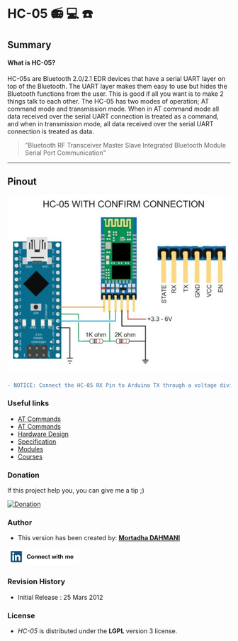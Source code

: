 # HC-05 :radio: :computer: :phone:

## Summary
#### What is HC-05?
HC-05s are Bluetooth 2.0/2.1 EDR devices that have a serial UART layer on top of the Bluetooth. The UART layer makes them easy to use but hides the Bluetooth functions from the user. This is good if all you want is to make 2 things talk to each other. The HC-05 has two modes of operation; AT command mode and transmission mode. When in AT command mode all data received over the serial UART connection is treated as a command, and when in transmission mode, all data received over the serial UART connection is treated as data. 

> "Bluetooth RF Transceiver Master Slave Integrated Bluetooth Module Serial Port Communication"
--------------------

## Pinout
![alt iviny](https://github.com/MortadhaDAHMANI/HC-05/raw/main/HC_05_Arduino.jpg)

```diff
- NOTICE: Connect the HC-05 RX Pin to Arduino TX through a voltage divider (1K /2K2 Ohm).
```

### Useful links
* [AT Commands](http://www.martyncurrey.com/hc-05-with-firmware-2-0-20100601/ "AT Commands")
* [AT Commands](http://www.martyncurrey.com/hc-05-fs-040-state-pin/ "State")
* [Hardware Design](https://www.electronicshub.org/hc-05-bluetooth-module/ "Hardware Design")
* [Specification](http://www.martyncurrey.com/hc-05-zg-b23090w-bluetooth-2-0-edr-modules/ "Specification")
* [Modules](http://www.martyncurrey.com/bluetooth-modules/ "Modules")
* [Courses](https://openclassrooms.com/fr/courses/5224916-developpez-un-robot-mobile-connecte-par-bluetooth "OpenClassrooms")

### Donation
If this project help you, you can give me a tip ;)

<!---
[![Donate](https://img.shields.io/badge/Donate-PayPal-blue.svg?style=for-the-badge&logo=paypal&link=https://www.paypal.com/paypalme2/billzgithub)](https://paypal.me/mamdpay)
-->

<a href="https://paypal.me/mamdpay" rel="In"> <img src="https://www.pngarts.com/files/4/Paypal-Donate-PNG-High-Quality-Image.png" alt="Donation" height="70"></a>

<!--a href="https://www.linkedin.com/in/mortadhadahmani" rel="In"> <img src="https://ps.w.org/button-paypal-donation/assets/icon-256x256.jpg" alt="Donation" height="150"></a-->

<!--a href="https://paypal.me/mamdpay" rel="In"> <img src="https://www.paypalobjects.com/webstatic/mktg/logo/AM_mc_vs_dc_ae.jpg" alt="Donation" height="100"></a-->

<!--a href="https://paypal.me/mamdpay" rel="In"> <img src="https://wildflowercottage.org/wp-content/uploads/2019/03/paypal_donate_button_png_996391.png" alt="Donation" height="150"></a-->

### Author
* This version has been created by: [**Mortadha DAHMANI**](mailto:mortadha.dahmani@gmail.com)

<a href="https://www.linkedin.com/in/mortadhadahmani" rel="In"> <img src="https://github.com/MortadhaDAHMANI/Py-SIM800L/raw/master/in2.jpg" alt="In" height="40"></a>

### Revision History
* Initial Release : 25 Mars 2012

### License
* _HC-05_ is distributed under the **LGPL** version 3 license.
